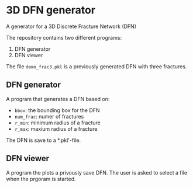 # 3D DFN generator
A generator for a 3D Discrete Fracture Network (DFN)

The repository contains two different programs:
1. DFN generator
2. DFN viewer

The file `demo_frac3.pkl` is a previously generated DFN with three fractures.

## DFN generator
A program that generates a DFN based on:
- `bbox`: the bounding box for the DFN
- `num_frac`: numer of fractures
- `r_min`: minimum radius of a fracture
- `r_max`: maxium radius of a fracture

The DFN is save to a *.pkl'-file.

## DFN viewer
A program the plots a privously save DFN. The user is asked to select a file when the prgoram is started.

